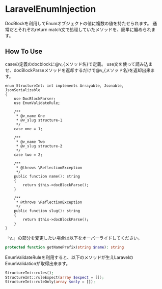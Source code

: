 # LaravelEnumInjection
DocBlockを利用してEnumオブジェクトの値に複数の値を持たせられます。
通常だとそれぞれreturn match文で処理していたメソッドを、簡単に纏められます。

## How To Use
caseの定義のdocblockに@v_{メソッド名}で定義。
use文を使って読み込ませ、docBlockParseメソッドを返却するだけで@v_{メソッド名}を返却出来ます。

```StructureInt.php
enum StructureInt: int implements Arrayable, Jsonable, JsonSerializable
{
    use DocBlockParser;
    use EnumValidateRule;

    /**
     * @v_name One
     * @v_slug structure-1
     */
    case one = 1;

    /**
     * @v_name Two
     * @v_slug structure-2
     */
    case two = 2;

    /**
     * @throws \ReflectionException
     */
    public function name(): string
    {
        return $this->docBlockParse();
    }

    /**
     * @throws \ReflectionException
     */
    public function slug(): string
    {
        return $this->docBlockParse();
    }
}
```

「v_」の部分を変更したい場合は以下をオーバーライドしてください。

```php
protected function getNamePrefix(string $name): string
```

EnumValidateRuleを利用すると、以下のメソッドが生えLaravelのEnumValidationが取得出来ます。
```php
StructureInt::rules();
StructureInt::ruleExpect(array $expect = []);
StructureInt::ruleOnly(array $only = []);
```